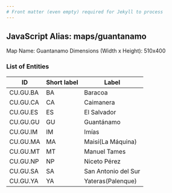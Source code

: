 ```yaml
---
# Front matter (even empty) required for Jekyll to process
---
```


## JavaScript Alias: maps/guantanamo

Map Name: Guantanamo
Dimensions (Width x Height): 510x400





### List of Entities

ID | Short label | Label
---|---|---|
CU.GU.BA|BA|Baracoa
CU.GU.CA|CA|Caimanera
CU.GU.ES|ES|El Salvador
CU.GU.GU|GU|Guantánamo
CU.GU.IM|IM|Imías
CU.GU.MA|MA|Maisí(La Máquina)
CU.GU.MT|MT|Manuel Tames
CU.GU.NP|NP|Niceto Pérez
CU.GU.SA|SA|San Antonio del Sur
CU.GU.YA|YA|Yateras(Palenque)